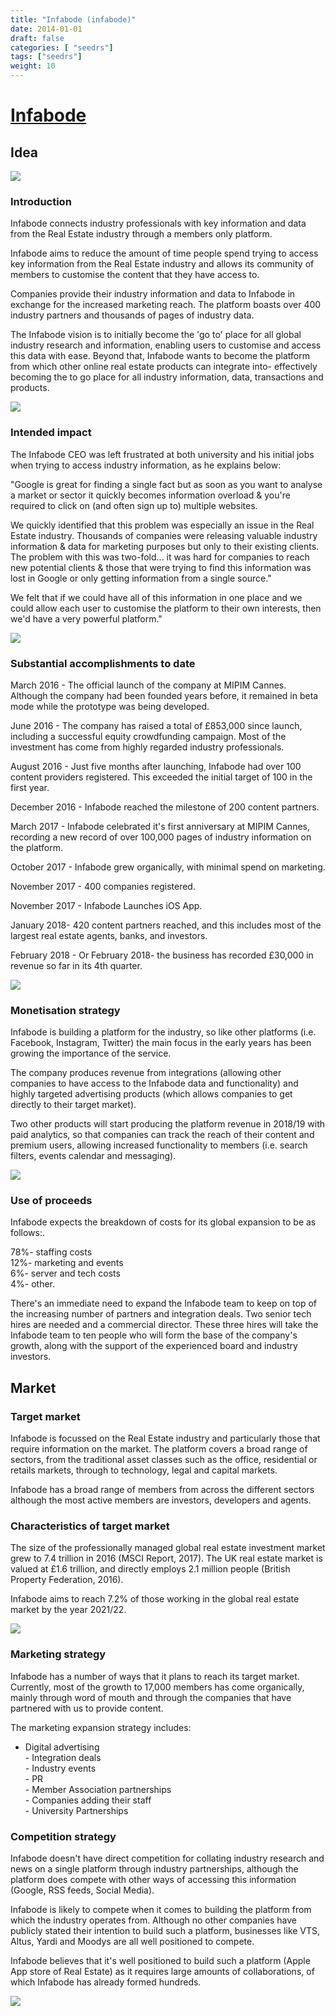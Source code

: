 ```yaml
---
title: "Infabode (infabode)"
date: 2014-01-01
draft: false
categories: [ "seedrs"]
tags: ["seedrs"]
weight: 10
---
```


# [Infabode](https://www.seedrs.com/infabode)

## Idea

![](/img/seedrs/uploads/startup/section_image/image/14101/s8iphh82o7temy2iy8jcuhawu7u5b5j/Infabode_SeedrHero__2_.jpg?rect=0%2C0%2C740%2C415&w=600&fit=clip&s=6e01ea45880da2efaa088644688bed3d)

### Introduction

Infabode connects industry professionals with key information and data from the Real Estate industry through a members only platform.

Infabode aims to reduce the amount of time people spend trying to access key information from the Real Estate industry and allows its community of members to customise the content that they have access to.

Companies provide their industry information and data to Infabode in exchange for the increased marketing reach. The platform boasts over 400 industry partners and thousands of pages of industry data.

The Infabode vision is to initially become the 'go to'​ place for all global industry research and information, enabling users to customise and access this data with ease. Beyond that, Infabode wants to become the platform from which other online real estate products can integrate into- effectively becoming the to go place for all industry information, data, transactions and products.

![](/img/seedrs/uploads/startup/section_image/image/14094/nnc6slftja2mb4gaymqcb3ty60q7xld/Panel7__1_.jpg?rect=0%2C0%2C600%2C430&w=600&fit=clip&s=d918c4c07b0bc8adac28a9f794988e47)

### Intended impact

The Infabode CEO was left frustrated at both university and his initial jobs when trying to access industry information, as he explains below:

"Google is great for finding a single fact but as soon as you want to analyse a market or sector it quickly becomes information overload &amp; you're required to click on (and often sign up to) multiple websites.

We quickly identified that this problem was especially an issue in the Real Estate industry. Thousands of companies were releasing valuable industry information &amp; data for marketing purposes but only to their existing clients. The problem with this was two-fold... it was hard for companies to reach new potential clients &amp; those that were trying to find this information was lost in Google or only getting information from a single source."

We felt that if we could have all of this information in one place and we could allow each user to customise the platform to their own interests, then we'd have a very powerful platform."

![](/img/seedrs/uploads/startup/section_image/image/14099/8anslcso49dhqaok6hac4ti1wz8db9k/Panel4__1_.jpg?rect=0%2C0%2C600%2C626&w=600&fit=clip&s=1246a4bb3f35ff8d25b8b076e494f74b)

### Substantial accomplishments to date

March 2016 - The official launch of the company at MIPIM Cannes. Although the company had been founded years before, it remained in beta mode while the prototype was being developed.

June 2016 - The company has raised a total of £853,000 since launch, including a successful equity crowdfunding campaign. Most of the investment has come from highly regarded industry professionals.

August 2016 - Just five months after launching, Infabode had over 100 content providers registered. This exceeded the initial target of 100 in the first year.

December 2016 - Infabode reached the milestone of 200 content partners.

March 2017 - Infabode celebrated it's first anniversary at MIPIM Cannes, recording a new record of over 100,000 pages of industry information on the platform.

October 2017 - Infabode grew organically, with minimal spend on marketing.

November 2017 - 400 companies registered.

November 2017 - Infabode Launches iOS App.

January 2018- 420 content partners reached, and this includes most of the largest real estate agents, banks, and investors.

February 2018 - Or February 2018- the business has recorded £30,000 in revenue so far in its 4th quarter.

![](/img/seedrs/uploads/startup/section_image/image/14096/i2jpu89tp6e74cd62ak8q2y32otkw5e/Panel1__1___1_.jpg?rect=0%2C0%2C600%2C685&w=600&fit=clip&s=5e42218efca9a36c436fabaf547459dd)

### Monetisation strategy

Infabode is building a platform for the industry, so like other platforms (i.e. Facebook, Instagram, Twitter) the main focus in the early years has been growing the importance of the service.

The company produces revenue from integrations (allowing other companies to have access to the Infabode data and functionality) and highly targeted advertising products (which allows companies to get directly to their target market).

Two other products will start producing the platform revenue in 2018/19 with paid analytics, so that companies can track the reach of their content and premium users, allowing increased functionality to members (i.e. search filters, events calendar and messaging).

![](/img/seedrs/uploads/startup/section_image/image/14095/6quj9csna1mo50l2779xt08yltqginq/Panel6__1_.jpg?rect=-5%2C0%2C600%2C606&w=600&fit=clip&s=e8bd62132acac6c30e130137645dbd71)

### Use of proceeds

Infabode expects the breakdown of costs for its global expansion to be as follows:.

78%- staffing costs <br>12%- marketing and events <br>6%- server and tech costs <br>4%- other.

There's an immediate need to expand the Infabode team to keep on top of the increasing number of partners and integration deals. Two senior tech hires are needed and a commercial director. These three hires will take the Infabode team to ten people who will form the base of the company's growth, along with the support of the experienced board and industry investors.

## Market

### Target market

Infabode is focussed on the Real Estate industry and particularly those that require information on the market. The platform covers a broad range of sectors, from the traditional asset classes such as the office, residential or retails markets, through to technology, legal and capital markets.

Infabode has a broad range of members from across the different sectors although the most active members are investors, developers and agents.

### Characteristics of target market

The size of the professionally managed global real estate investment market grew to 7.4 trillion in 2016 (MSCI Report, 2017). The UK real estate market is valued at £1.6 trillion, and directly employs 2.1 million people (British Property Federation, 2016).

Infabode aims to reach 7.2% of those working in the global real estate market by the year 2021/22.

![](https://seedrs.imgix.net/uploads/startup/section_image/image/14100/9gdvd514kxpqdvu011aqtoci2hl3soj/Panel2__1_.jpg?rect=0%2C0%2C600%2C528&w=600&fit=clip&s=19f97ac3bc9584c210acc125d9dca63c)

### Marketing strategy

Infabode has a number of ways that it plans to reach its target market. Currently, most of the growth to 17,000 members has come organically, mainly through word of mouth and through the companies that have partnered with us to provide content.

The marketing expansion strategy includes:

- Digital advertising <br>- Integration deals <br>- Industry events <br>- PR <br>- Member Association partnerships <br>- Companies adding their staff <br>- University Partnerships

### Competition strategy

Infabode doesn't have direct competition for collating industry research and news on a single platform through industry partnerships, although the platform does compete with other ways of accessing this information (Google, RSS feeds, Social Media).

Infabode is likely to compete when it comes to building the platform from which the industry operates from. Although no other companies have publicly stated their intention to build such a platform, businesses like VTS, Altus, Yardi and Moodys are all well positioned to compete.

Infabode believes that it's well positioned to build such a platform (Apple App store of Real Estate) as it requires large amounts of collaborations, of which Infabode has already formed hundreds.

![](https://seedrs.imgix.net/uploads/startup/section_image/image/14098/f4kogeak7te3d3aitk11z5f184cmeto/Panel5__1_.jpg?rect=0%2C0%2C597%2C505&w=600&fit=clip&s=b5056a961601b5f934fc45ecc372fafb)

